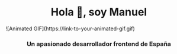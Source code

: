 <h1 align="center">Hola 👋, soy Manuel</h1>
![Animated GIF](https://link-to-your-animated-gif.gif)
<h3 align="center">Un apasionado desarrollador frontend de España</h3>





